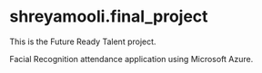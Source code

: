 # shreyamooli.final_project
This is the Future Ready Talent project.

Facial Recognition attendance application using Microsoft Azure.
